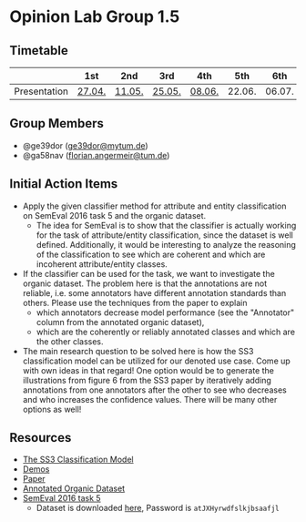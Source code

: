 # Opinion Lab Group 1.5

## Timetable
|     | 1st      | 2nd      | 3rd      | 4th      | 5th      | 6th      | Final    |
|-----|:----------:|:----------:|:----------:|:----------:|:----------:|:----------:|:----------:|
| Presentation | [27\.04\.](https://gitlab.lrz.de/nlp-lab-course-ss2020/opinion-mining/opinion-lab-group-1.5/-/blob/master/presentations/2020_04_27.pptx) | [11\.05\.](https://gitlab.lrz.de/nlp-lab-course-ss2020/opinion-mining/opinion-lab-group-1.5/-/blob/master/presentations/2020_05_11.pptx) | [25\.05\.](https://gitlab.lrz.de/nlp-lab-course-ss2020/opinion-mining/opinion-lab-group-1.5/-/blob/master/presentations/2020_05_25.pptx) | [08\.06\.](https://gitlab.lrz.de/nlp-lab-course-ss2020/opinion-mining/opinion-lab-group-1.5/-/blob/master/presentations/2020_06_08.pptx) | 22\.06\. | 06\.07\. | 20\.07\. |

## Group Members
- @ge39dor (ge39dor@mytum.de)
- @ga58nav (florian.angermeir@tum.de)

## Initial Action Items
- Apply the given classifier method for attribute and entity classification on SemEval 2016 task 5 and the organic dataset.
  - The idea for SemEval is to show that the classifier is actually working for the task of attribute/entity classification, since the dataset is well defined. Additionally, it would be interesting to analyze the reasoning of the classification to see which are coherent and which are incoherent attribute/entity classes.
- If the classifier can be used for the task, we want to investigate the organic dataset. The problem here is that the annotations are not reliable, i.e. some annotators have different annotation standards than others. Please use the techniques from the paper to explain 
  - which annotators decrease model performance (see the "Annotator" column from the annotated organic dataset),
  - which are the coherently or reliably annotated classes and which are the other classes.
- The main research question to be solved here is how the SS3 classification model can be utilized for our denoted use case. Come up with own ideas in that regard! One option would be to generate the illustrations from figure 6 from the SS3 paper by iteratively adding annotations from one annotators after the other to see who decreases and who increases the confidence values. There will be many other options as well!

## Resources
- [The SS3 Classification Model](https://pyss3.readthedocs.io/en/latest/user_guide/ss3-classifier.html#ss3-introduction)
- [Demos](http://tworld.io/ss3/)
- [Paper](https://arxiv.org/pdf/1905.08772.pdf)
- [Annotated Organic Dataset](https://gitlab.lrz.de/social-rom/organic-dataset/annotated-dataset/-/tree/master/annotated_3rd_round%2Fprocessed%2Ftrain_test_validation%20V0.3)
- [SemEval 2016 task 5](http://alt.qcri.org/semeval2016/task5/)
  - Dataset is downloaded [here](https://cloud.lamf.de/s/R4XjpCpfsTBfgL6), Password is `atJXHyrwdfslkjbsaafjl`